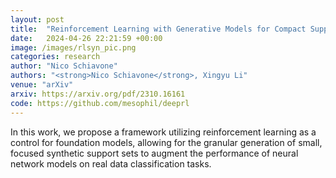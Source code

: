 ```yaml
---
layout: post
title:  "Reinforcement Learning with Generative Models for Compact Support Sets"
date:   2024-04-26 22:21:59 +00:00
image: /images/rlsyn_pic.png
categories: research
author: "Nico Schiavone"
authors: "<strong>Nico Schiavone</strong>, Xingyu Li"
venue: "arXiv"
arxiv: https://arxiv.org/pdf/2310.16161
code: https://github.com/mesophil/deeprl
---
```

In this work, we propose a framework utilizing reinforcement learning as a control for foundation models, allowing for the granular generation of small, focused synthetic support sets to augment the performance of neural network models on real data classification tasks.